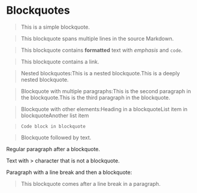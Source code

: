 # Blockquotes

<!--
TEST REASONING:
The serialized blockquotes show significant restructuring:
1. Continuation markers (> at beginning of each line) are removed in multi-line blockquotes
2. Nested blockquotes are flattened with their content combined
3. Multiple paragraphs within blockquotes are similarly flattened
4. Complex content like headings and lists are preserved but without internal formatting

While these transformations alter the visual structure, the content remains
in blockquotes, preserving the essential semantic meaning. This is a compromise
between perfect fidelity and practical serialization.
-->

> This is a simple blockquote.

> This blockquote
spans multiple lines
in the source Markdown.

> This blockquote contains **formatted** text with _emphasis_ and `code`.

> This blockquote contains a link.

> Nested blockquotes:This is a nested blockquote.This is a deeply nested blockquote.

> Blockquote with multiple paragraphs:This is the second paragraph in the blockquote.This is the third paragraph in the blockquote.

> Blockquote with other elements:Heading in a blockquoteList item in blockquoteAnother list item

> ```
> Code block in blockquote
> ```

> Blockquote followed by text.

Regular paragraph after a blockquote.

Text with > character that is not a blockquote.

Paragraph with a line break and then a blockquote:

> This blockquote comes after a line break in a paragraph.